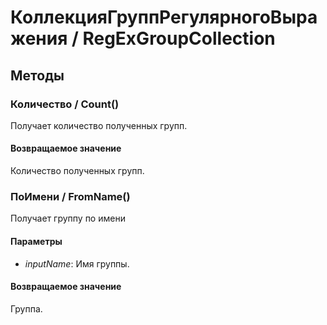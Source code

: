 
# КоллекцияГруппРегулярногоВыражения / RegExGroupCollection

## Методы
    
### Количество / Count()
    
    
    
Получает количество полученных групп.


  
  
#### Возвращаемое значение

Количество полученных групп.

  
### ПоИмени / FromName()
    
    
    
Получает группу по имени


  
  
#### Параметры

* *inputName*: Имя группы.

#### Возвращаемое значение

Группа.

  